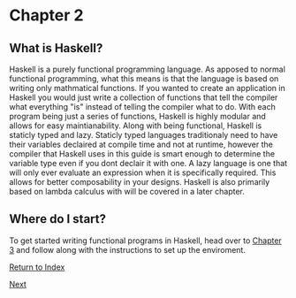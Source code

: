 # Chapter 2
## What is Haskell?
Haskell is a purely functional programming language. As apposed to normal functional programming, what this means is that the language is based on writing only mathmatical functions. If you wanted to create an application in Haskell you would just write a collection of functions that tell the compiler what everything "is" instead of telling the compiler what to do. With each program being just a series of functions, Haskell is highly modular and allows for easy maintianability. Along with being functional, Haskell is staticly typed and lazy. Staticly typed languages traditionaly need to have their variables declaired at compile time and not at runtime, however the compiler that Haskell uses in this guide is smart enough to determine the variable type even if you dont declair it with one. A lazy language is one that will only ever evaluate an expression when it is specifically required. This allows for better composability in your designs. Haskell is also primarily based on lambda calculus with will be covered in a later chapter.

## Where do I start?
To get started writing functional programs in Haskell, head over to [Chapter 3](https://github.com/etkenned/CPSC354_Blog/blob/main/Chapter_3.md) and follow along with the instructions to set up the enviroment. 


[Return to Index](https://github.com/etkenned/CPSC354_Blog/blob/main/README.md)

[Next](https://github.com/etkenned/CPSC354_Blog/blob/main/Chapter_3.md)
